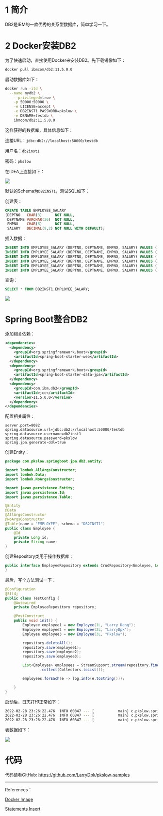 # 1 简介

DB2是IBM的一款优秀的关系型数据库，简单学习一下。



# 2 Docker安装DB2

为了快速启动，直接使用Docker来安装DB2。先下载镜像如下：

```bash
docker pull ibmcom/db2:11.5.0.0
```



启动数据库如下：

```bash
docker run -itd \
  --name mydb2 \
	--privileged=true \
	-p 50000:50000 \
	-e LICENSE=accept \
	-e DB2INST1_PASSWORD=pkslow \
	-e DBNAME=testdb \
	ibmcom/db2:11.5.0.0
```



这样获得的数据库，具体信息如下：

连接URL：`jdbc:db2://localhost:50000/testdb`

用户名：`db2inst1`

密码：`pkslow`



在IDEA上连接如下：

![](https://pkslow.oss-cn-shenzhen.aliyuncs.com/images/2022/03/db2.idea-connection.png)



默认的Schema为`DB2INST1`，测试SQL如下：

创建表：

```sql
CREATE TABLE EMPLOYEE_SALARY
(DEPTNO   CHAR(3)      NOT NULL,
 DEPTNAME VARCHAR(36)  NOT NULL,
 EMPNO    CHAR(6)      NOT NULL,
 SALARY   DECIMAL(9,2) NOT NULL WITH DEFAULT);
```



插入数据：

```sql
INSERT INTO EMPLOYEE_SALARY (DEPTNO, DEPTNAME, EMPNO, SALARY) VALUES ('001', 'IT', '001322', 80000.00);
INSERT INTO EMPLOYEE_SALARY (DEPTNO, DEPTNAME, EMPNO, SALARY) VALUES ('001', 'IT', '001323', 20000.00);
INSERT INTO EMPLOYEE_SALARY (DEPTNO, DEPTNAME, EMPNO, SALARY) VALUES ('002', 'Architecture', '001324', 3220.00);
INSERT INTO EMPLOYEE_SALARY (DEPTNO, DEPTNAME, EMPNO, SALARY) VALUES ('002', 'Architecture', '001325', 8000.00);
INSERT INTO EMPLOYEE_SALARY (DEPTNO, DEPTNAME, EMPNO, SALARY) VALUES ('003', 'Front Office', '001326', 13320.00);
INSERT INTO EMPLOYEE_SALARY (DEPTNO, DEPTNAME, EMPNO, SALARY) VALUES ('001', 'IT', '001327', 5433.00);
```



查询：

```sql
SELECT * FROM DB2INST1.EMPLOYEE_SALARY;
```



![](https://pkslow.oss-cn-shenzhen.aliyuncs.com/images/2022/03/db2.idea-table.png)



# Spring Boot整合DB2

添加相关依赖：

```xml
<dependencies>
  <dependency>
    <groupId>org.springframework.boot</groupId>
    <artifactId>spring-boot-starter-web</artifactId>
  </dependency>
  <dependency>
    <groupId>org.springframework.boot</groupId>
    <artifactId>spring-boot-starter-data-jpa</artifactId>
  </dependency>
  <dependency>
    <groupId>com.ibm.db2</groupId>
    <artifactId>jcc</artifactId>
    <version>11.5.0.0</version>
  </dependency>
</dependencies>
```



配置相关属性：

```properties
server.port=8082
spring.datasource.url=jdbc:db2://localhost:50000/testdb
spring.datasource.username=db2inst1
spring.datasource.password=pkslow
spring.jpa.generate-ddl=true
```



创建Entity：

```java
package com.pkslow.springboot.jpa.db2.entity;

import lombok.AllArgsConstructor;
import lombok.Data;
import lombok.NoArgsConstructor;

import javax.persistence.Entity;
import javax.persistence.Id;
import javax.persistence.Table;

@Entity
@Data
@AllArgsConstructor
@NoArgsConstructor
@Table(name = "EMPLOYEE", schema = "DB2INST1")
public class Employee {
    @Id
    private Long id;
    private String name;
}
```



创建Repository类用于操作数据库：

```java
public interface EmployeeRepository extends CrudRepository<Employee, Long> {
}
```



最后，写个方法测试一下：

```java
@Configuration
@Slf4j
public class TestConfig {
    @Autowired
    private EmployeeRepository repository;

    @PostConstruct
    public void init() {
        Employee employee1 = new Employee(1L, "Larry Deng");
        Employee employee2 = new Employee(2L, "LarryDpk");
        Employee employee3 = new Employee(3L, "Pkslow");

        repository.deleteAll();
        repository.save(employee1);
        repository.save(employee2);
        repository.save(employee3);

        List<Employee> employees = StreamSupport.stream(repository.findAll().spliterator(), false)
                .collect(Collectors.toList());

        employees.forEach(e -> log.info(e.toString()));

    }
}
```



启动后，日志打印正常如下：

```bash
2022-02-28 23:26:22.476  INFO 60847 --- [           main] c.pkslow.springboot.jpa.db2.TestConfig   : Employee(id=1, name=Larry Deng)
2022-02-28 23:26:22.476  INFO 60847 --- [           main] c.pkslow.springboot.jpa.db2.TestConfig   : Employee(id=2, name=LarryDpk)
2022-02-28 23:26:22.476  INFO 60847 --- [           main] c.pkslow.springboot.jpa.db2.TestConfig   : Employee(id=3, name=Pkslow)
```



表数据如下：

![](https://pkslow.oss-cn-shenzhen.aliyuncs.com/images/2022/03/db2.springboot-data.png)



# 代码

代码请看GitHub: https://github.com/LarryDpk/pkslow-samples



---

References：

[Docker Image](https://hub.docker.com/r/ibmcom/db2)

[Statements Insert](https://www.ibm.com/docs/en/db2/11.5?topic=statements-insert)



